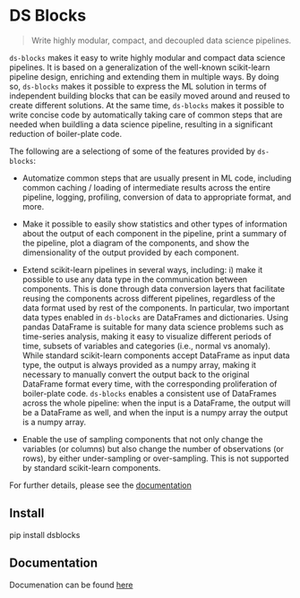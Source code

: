 # DS Blocks
> Write highly modular, compact, and decoupled data science pipelines.


`ds-blocks` makes it easy to write highly modular and compact data science pipelines. It is based on a generalization of the well-known scikit-learn pipeline design, enriching and extending them in multiple ways. By doing so, `ds-blocks` makes it possible to express the ML solution in terms of independent building blocks that can be easily moved around and reused to create different solutions. At the same time, `ds-blocks` makes it possible to write concise code by automatically taking care of common steps that are needed when buildling a data science pipeline, resulting in a significant reduction of boiler-plate code.

The following are a selectiong of some of the features provided by `ds-blocks`:

- Automatize common steps that are usually present in ML code, including common caching / loading of intermediate results across the entire pipeline, logging, profiling, conversion of data to appropriate format, and more. 

- Make it possible to easily show statistics and other types of information about the output of each component in the pipeline, print a summary of the pipeline, plot a diagram of the components, and show the dimensionality of the output provided by each component. 

- Extend scikit-learn pipelines in several ways, including: i) make it possible to use any data type in the communication between components. This is done through data conversion layers that facilitate reusing the components across different pipelines, regardless of the data format used by rest of the components. In particular, two important data types enabled in `ds-blocks` are DataFrames and dictionaries. Using pandas DataFrame is suitable for many data science problems such as time-series analysis, making it easy to visualize different periods of time, subsets of variables and categories (i.e., normal vs anomaly). While standard scikit-learn components accept DataFrame as input data type, the output is always provided as a numpy array, making it necessary to manually convert the output back to the original DataFrame format every time, with the corresponding proliferation of boiler-plate code. `ds-blocks` enables a consistent use of DataFrames across the whole pipeline: when the input is a DataFrame, the output will be a DataFrame  as well, and when the input is a numpy array the output is a numpy array.

- Enable the use of sampling components that not only change the variables (or columns) but also change the number of observations (or rows), by either under-sampling or over-sampling. This is not supported by standard scikit-learn components. 

For further details, please see the [documentation](https://jaume-jci.github.io/ds-blocks/)

## Install

pip install dsblocks

## Documentation

Documenation can be found [here](https://jaume-jci.github.io/ds-blocks/)
